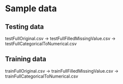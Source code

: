 # Sample data

## **Testing data**
testFullOriginal.csv → testFullFilledMissingValue.csv → testFullCategoricalToNumerical.csv

## **Training data**
trainFullOriginal.csv → trainFullFilledMissingValue.csv → trainFullCategoricalToNumerical.csv